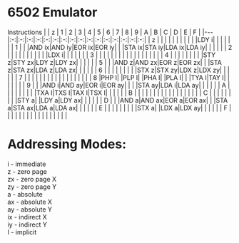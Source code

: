 # 6502 Emulator
Instructions
|   | z | 1 | 2 | 3 | 4 | 5 | 6 | 7 | 8 | 9 | A | B | C | D | E | F |
|---|:-:|:-:|:-:|:-:|:-:|:-:|:-:|:-:|:-:|:-:|:-:|:-:|:-:|:-:|:-:|:-:|
| z |   |   |   |   |   |   |   |   |   |   |LDY i|   |   |   |   |   |
| 1 |   |   |AND ix|AND iy|EOR ix|EOR iy|   |   |STA ix|STA iy|LDA ix|LDA iy|   |   |   |   |
| 2 |   |   |   |   |   |   |   |   |   |   |LDX i|   |   |   |   |   |
| 3 |   |   |   |   |   |   |   |   |   |   |   |   |   |   |   |   |
| 4 |   |   |   |   |   |   |   |   |STY z|STY zx|LDY z|LDY zx|   |   |   |   |
| 5 |   |   |AND z|AND zx|EOR z|EOR zx|   |   |STA z|STA zx|LDA z|LDA zx|   |   |   |   |
| 6 |   |   |   |   |   |   |   |   |STX z|STX zy|LDX z|LDX zy|   |   |   |   |
| 7 |   |   |   |   |   |   |   |   |   |   |   |   |   |   |   |   |
| 8 |PHP I|   |PLP I|   |PHA I|   |PLA I|   |   |TYA I|TAY I|   |   |   |   |   |
| 9 |   |   |AND i|AND ay|EOR i|EOR ay|   |   |   |STA ay|LDA i|LDA ay|   |   |   |   |
| A |   |   |   |   |   |   |   |   |TXA I|TXS I|TAX I|TSX I|   |   |   |   |
| B |   |   |   |   |   |   |   |   |   |   |   |   |   |   |   |   |
| C |   |   |   |   |   |   |   |   |STY a|   |LDY a|LDY ax|   |   |   |   |
| D |   |   |AND a|AND ax|EOR a|EOR ax|   |   |STA a|STA ax|LDA a|LDA ax|   |   |   |   |
| E |   |   |   |   |   |   |   |   |STX a|   |LDX a|LDX ay|   |   |   |   |
| F |   |   |   |   |   |   |   |   |   |   |   |   |   |   |   |   |
<br>
# Addressing Modes:
i - immediate<br>
z - zero page<br>
zx - zero page X<br>
zy - zero page Y<br>
a - absolute<br>
ax - absolute X<br>
ay - absolute Y<br>
ix - indirect X<br>
iy - indirect Y<br>
I - implicit<br>